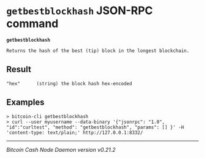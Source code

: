`getbestblockhash` JSON-RPC command
===================================

**`getbestblockhash`**

```
Returns the hash of the best (tip) block in the longest blockchain.
```

Result
------

```
"hex"      (string) the block hash hex-encoded
```

Examples
--------

```
> bitcoin-cli getbestblockhash 
> curl --user myusername --data-binary '{"jsonrpc": "1.0", "id":"curltest", "method": "getbestblockhash", "params": [] }' -H 'content-type: text/plain;' http://127.0.0.1:8332/
```

***

*Bitcoin Cash Node Daemon version v0.21.2*
